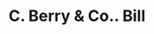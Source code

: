 ---
doi: 10.7916/D8PZ6MW8
date_other: '1916'
date_other_textual: '1916'
form: printed ephemera
genre:
- Invoices
name:
- C. Berry & Co.
object_in_context_url: https://biggert.cul.columbia.edu/items/view/ave_biggert_00348
subject_hierarchical_geographic:
- Boston, Massachusetts, United States
subject_name:
- C. Berry & Co.
title: C. Berry & Co.. Bill
sort_title: C. Berry & Co.. Bill
call_number: ave_biggert_00348
coordinates:
- 42.35805555555556,-71.06361111111111
pid: ave_biggert_00348
identifiers: ave_biggert_00348
thumbnail: https://derivativo-3.library.columbia.edu/iiif/2/ldpd:344067/full/!256,256/0/native.jpg
permalink: /biggert/ave_biggert_00348/
layout: iiif-image-page
---